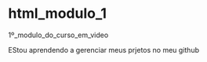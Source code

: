 # html_modulo_1
 1º_modulo_do_curso_em_video

 EStou aprendendo a gerenciar meus prjetos no meu github
